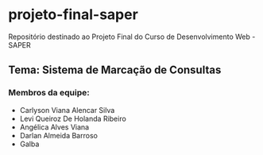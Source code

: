 # projeto-final-saper
Repositório destinado ao Projeto Final do Curso de Desenvolvimento Web - SAPER

## Tema: Sistema de Marcação de Consultas

### Membros da equipe:
- Carlyson Viana Alencar Silva
- Levi Queiroz De Holanda Ribeiro
- Angélica Alves Viana
- Darlan Almeida Barroso
- Galba



